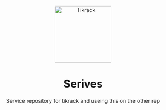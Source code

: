 <div align="center">
  <p>
    <img src="https://github.com/user-attachments/assets/e3c26cc3-8ec3-44ac-941f-e5624c3e63e6" alt="Tikrack" width="150"/>
  </p>

  # Serives
  Service repository for tikrack and useing this on the other rep
</div>
